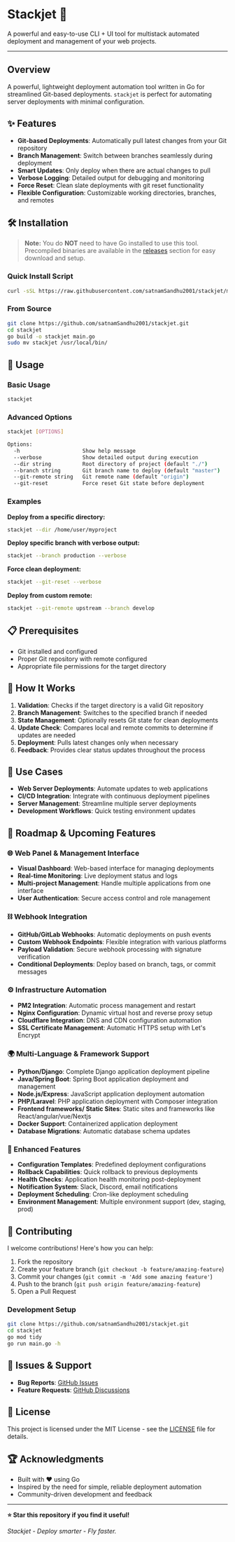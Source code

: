 # Stackjet 🚀

A powerful and easy-to-use CLI + UI tool for multistack automated deployment and management of your web projects.

---

## Overview

A powerful, lightweight deployment automation tool written in Go for streamlined Git-based deployments. `stackjet` is perfect for automating server deployments with minimal configuration.

## ✨ Features

- **Git-based Deployments**: Automatically pull latest changes from your Git repository
- **Branch Management**: Switch between branches seamlessly during deployment
- **Smart Updates**: Only deploy when there are actual changes to pull
- **Verbose Logging**: Detailed output for debugging and monitoring
- **Force Reset**: Clean slate deployments with git reset functionality
- **Flexible Configuration**: Customizable working directories, branches, and remotes

## 🛠 Installation

> **Note:** You do **NOT** need to have Go installed to use this tool. Precompiled binaries are available in the [releases](https://github.com/satnamSandhu2001/stackjet/releases) section for easy download and setup.

### Quick Install Script

```bash
curl -sSL https://raw.githubusercontent.com/satnamSandhu2001/stackjet/master/install.sh | bash
```

### From Source

```bash
git clone https://github.com/satnamSandhu2001/stackjet.git
cd stackjet
go build -o stackjet main.go
sudo mv stackjet /usr/local/bin/
```

## 🚦 Usage

### Basic Usage

```bash
stackjet
```

### Advanced Options

```bash
stackjet [OPTIONS]

Options:
  -h                    Show help message
  --verbose             Show detailed output during execution
  --dir string          Root directory of project (default "./")
  --branch string       Git branch name to deploy (default "master")
  --git-remote string   Git remote name (default "origin")
  --git-reset           Force reset Git state before deployment
```

### Examples

**Deploy from a specific directory:**

```bash
stackjet --dir /home/user/myproject
```

**Deploy specific branch with verbose output:**

```bash
stackjet --branch production --verbose
```

**Force clean deployment:**

```bash
stackjet --git-reset --verbose
```

**Deploy from custom remote:**

```bash
stackjet --git-remote upstream --branch develop
```

## 📋 Prerequisites

- Git installed and configured
- Proper Git repository with remote configured
- Appropriate file permissions for the target directory

## 🔧 How It Works

1. **Validation**: Checks if the target directory is a valid Git repository
2. **Branch Management**: Switches to the specified branch if needed
3. **State Management**: Optionally resets Git state for clean deployments
4. **Update Check**: Compares local and remote commits to determine if updates are needed
5. **Deployment**: Pulls latest changes only when necessary
6. **Feedback**: Provides clear status updates throughout the process

## 🎯 Use Cases

- **Web Server Deployments**: Automate updates to web applications
- **CI/CD Integration**: Integrate with continuous deployment pipelines
- **Server Management**: Streamline multiple server deployments
- **Development Workflows**: Quick testing environment updates

## 🔮 Roadmap & Upcoming Features

### 🌐 Web Panel & Management Interface

- **Visual Dashboard**: Web-based interface for managing deployments
- **Real-time Monitoring**: Live deployment status and logs
- **Multi-project Management**: Handle multiple applications from one interface
- **User Authentication**: Secure access control and role management

### ⛓ Webhook Integration

- **GitHub/GitLab Webhooks**: Automatic deployments on push events
- **Custom Webhook Endpoints**: Flexible integration with various platforms
- **Payload Validation**: Secure webhook processing with signature verification
- **Conditional Deployments**: Deploy based on branch, tags, or commit messages

### ⚙️ Infrastructure Automation

- **PM2 Integration**: Automatic process management and restart
- **Nginx Configuration**: Dynamic virtual host and reverse proxy setup
- **Cloudflare Integration**: DNS and CDN configuration automation
- **SSL Certificate Management**: Automatic HTTPS setup with Let's Encrypt

### 🌍 Multi-Language & Framework Support

- **Python/Django**: Complete Django application deployment pipeline
- **Java/Spring Boot**: Spring Boot application deployment and management
- **Node.js/Express**: JavaScript application deployment automation
- **PHP/Laravel**: PHP application deployment with Composer integration
- **Frontend frameworks/ Static Sites**: Static sites and frameworks like React/angular/vue/Nextjs
- **Docker Support**: Containerized application deployment
- **Database Migrations**: Automatic database schema updates

### 🔧 Enhanced Features

- **Configuration Templates**: Predefined deployment configurations
- **Rollback Capabilities**: Quick rollback to previous deployments
- **Health Checks**: Application health monitoring post-deployment
- **Notification System**: Slack, Discord, email notifications
- **Deployment Scheduling**: Cron-like deployment scheduling
- **Environment Management**: Multiple environment support (dev, staging, prod)

## 🤝 Contributing

I welcome contributions! Here's how you can help:

1. Fork the repository
2. Create your feature branch (`git checkout -b feature/amazing-feature`)
3. Commit your changes (`git commit -m 'Add some amazing feature'`)
4. Push to the branch (`git push origin feature/amazing-feature`)
5. Open a Pull Request

### Development Setup

```bash
git clone https://github.com/satnamSandhu2001/stackjet.git
cd stackjet
go mod tidy
go run main.go -h
```

## 🐛 Issues & Support

- **Bug Reports**: [GitHub Issues](https://github.com/satnamSandhu2001/stackjet/issues)
- **Feature Requests**: [GitHub Discussions](https://github.com/satnamSandhu2001/stackjet/discussions)

## 📄 License

This project is licensed under the MIT License - see the [LICENSE](LICENSE) file for details.

## 🏆 Acknowledgments

- Built with ❤️ using Go
- Inspired by the need for simple, reliable deployment automation
- Community-driven development and feedback

---

**⭐ Star this repository if you find it useful!**

_Stackjet - Deploy smarter - Fly faster._

